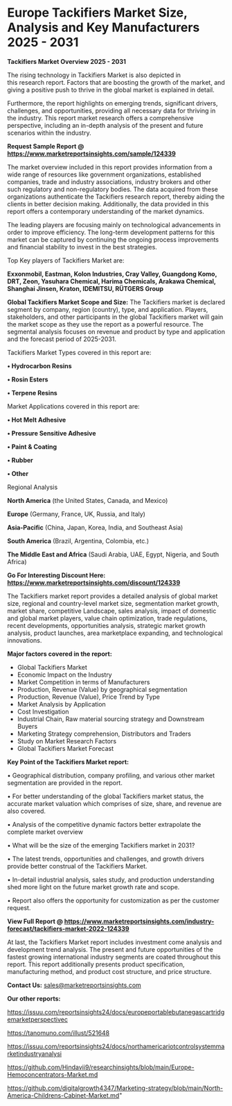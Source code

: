 # Europe Tackifiers Market Size, Analysis and Key Manufacturers 2025 - 2031

<Strong> Tackifiers Market Overview 2025 - 2031</strong>

The rising technology in Tackifiers Market is also depicted in this research report. Factors that are boosting the growth of the market, and giving a positive push to thrive in the global market is explained in detail.

Furthermore, the report highlights on emerging trends, significant drivers, challenges, and opportunities, providing all necessary data for thriving in the industry. This report market research offers a comprehensive perspective, including an in-depth analysis of the present and future scenarios within the industry.

<strong>Request Sample Report @ <a href=https://www.marketreportsinsights.com/sample/124339>https://www.marketreportsinsights.com/sample/124339</a></strong>

The market overview included in this report provides information from a wide range of resources like government organizations, established companies, trade and industry associations, industry brokers and other such regulatory and non-regulatory bodies. The data acquired from these organizations authenticate the Tackifiers research report, thereby aiding the clients in better decision making. Additionally, the data provided in this report offers a contemporary understanding of the market dynamics.

The leading players are focusing mainly on technological advancements in order to improve efficiency. The long-term development patterns for this market can be captured by continuing the ongoing process improvements and financial stability to invest in the best strategies.

Top Key players of Tackifiers Market are:

<strong>Exxonmobil, Eastman, Kolon Industries, Cray Valley, Guangdong Komo, DRT, Zeon, Yasuhara Chemical, Harima Chemicals, Arakawa Chemical, Shanghai Jinsen, Kraton, IDEMITSU, RÜTGERS Group</strong>

<strong><b>Global Tackifiers Market Scope and Size:</b></strong>
The Tackifiers market is declared segment by company, region (country), type, and application. Players, stakeholders, and other participants in the global Tackifiers market will gain the market scope as they use the report as a powerful resource. The segmental analysis focuses on revenue and product by type and application and the forecast period of 2025-2031.

Tackifiers Market Types covered in this report are:

<strong>• Hydrocarbon Resins

• Rosin Esters

• Terpene Resins</strong>

Market Applications covered in this report are:

<strong>• Hot Melt Adhesive

• Pressure Sensitive Adhesive

• Paint & Coating

• Rubber

• Other</strong> 

Regional Analysis

<strong>North America</strong> (the United States, Canada, and Mexico)

<strong>Europe</strong> (Germany, France, UK, Russia, and Italy)

<strong>Asia-Pacific</strong> (China, Japan, Korea, India, and Southeast Asia)

<strong>South America</strong> (Brazil, Argentina, Colombia, etc.)

<strong>The Middle East and Africa</strong> (Saudi Arabia, UAE, Egypt, Nigeria, and South Africa)

<strong>Go For Interesting Discount Here: <a href=https://www.marketreportsinsights.com/discount/124339>https://www.marketreportsinsights.com/discount/124339</a></strong>

The Tackifiers market report provides a detailed analysis of global market size, regional and country-level market size, segmentation market growth, market share, competitive Landscape, sales analysis, impact of domestic and global market players, value chain optimization, trade regulations, recent developments, opportunities analysis, strategic market growth analysis, product launches, area marketplace expanding, and technological innovations.

<strong><b>Major factors covered in the report:</b></strong>
<ul>
  <li>Global Tackifiers Market </li>
  <li>Economic Impact on the Industry</li>
  <li>Market Competition in terms of Manufacturers</li>
  <li>Production, Revenue (Value) by geographical segmentation</li>
  <li>Production, Revenue (Value), Price Trend by Type</li>
  <li>Market Analysis by Application</li>
  <li>Cost Investigation</li>
  <li>Industrial Chain, Raw material sourcing strategy and Downstream Buyers</li>
  <li>Marketing Strategy comprehension, Distributors and Traders</li>
  <li>Study on Market Research Factors</li>
  <li>Global Tackifiers Market Forecast</li>
</ul>

<strong><b>Key Point of the Tackifiers Market report:</b></strong>

• Geographical distribution, company profiling, and various other market segmentation are provided in the report.

• For better understanding of the global Tackifiers market status, the accurate market valuation which comprises of size, share, and revenue are also covered.

• Analysis of the competitive dynamic factors better extrapolate the complete market overview

• What will be the size of the emerging Tackifiers market in 2031?

• The latest trends, opportunities and challenges, and growth drivers provide better construal of the Tackifiers Market.

• In-detail industrial analysis, sales study, and production understanding shed more light on the future market growth rate and scope.

• Report also offers the opportunity for customization as per the customer request.

<strong><b>View Full Report @ <a href=https://www.marketreportsinsights.com/industry-forecast/tackifiers-market-2022-124339>https://www.marketreportsinsights.com/industry-forecast/tackifiers-market-2022-124339</a></b></strong>


At last, the Tackifiers Market report includes investment come analysis and development trend analysis. The present and future opportunities of the fastest growing international industry segments are coated throughout this report. This report additionally presents product specification, manufacturing method, and product cost structure, and price structure.

<strong>Contact Us:</strong>
sales@marketreportsinsights.com

<strong>Our other reports:</strong>

<a href=https://issuu.com/reportsinsights24/docs/europeportablebutanegascartridgemarketperspectivec>https://issuu.com/reportsinsights24/docs/europeportablebutanegascartridgemarketperspectivec</a>

<a href=https://tanomuno.com/illust/521648>https://tanomuno.com/illust/521648</a>

<a href=https://issuu.com/reportsinsights24/docs/northamericariotcontrolsystemmarketindustryanalysi>https://issuu.com/reportsinsights24/docs/northamericariotcontrolsystemmarketindustryanalysi</a>

<a href=https://github.com/Hindavii9/researchinsights/blob/main/Europe-Hemoconcentrators-Market.md>https://github.com/Hindavii9/researchinsights/blob/main/Europe-Hemoconcentrators-Market.md</a>

<a href=https://github.com/digitalgrowth4347/Marketing-strategy/blob/main/North-America-Childrens-Cabinet-Market.md>https://github.com/digitalgrowth4347/Marketing-strategy/blob/main/North-America-Childrens-Cabinet-Market.md</a>"
